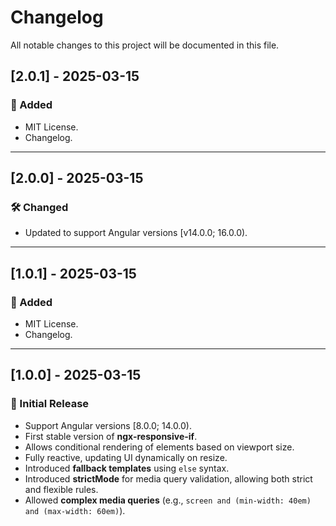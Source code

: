 # Changelog

All notable changes to this project will be documented in this file.

## [2.0.1] - 2025-03-15
### 🚀 Added
- MIT License.
- Changelog.

---

## [2.0.0] - 2025-03-15
### 🛠 Changed
- Updated to support Angular versions [v14.0.0; 16.0.0).

---

## [1.0.1] - 2025-03-15
### 🚀 Added
- MIT License.
- Changelog.

---

## [1.0.0] - 2025-03-15
### 🚀 Initial Release
- Support Angular versions [8.0.0; 14.0.0).
- First stable version of **ngx-responsive-if**.
- Allows conditional rendering of elements based on viewport size.
- Fully reactive, updating UI dynamically on resize.
- Introduced **fallback templates** using `else` syntax.
- Introduced **strictMode** for media query validation, allowing both strict and flexible rules.
- Allowed **complex media queries** (e.g., `screen and (min-width: 40em) and (max-width: 60em)`).

